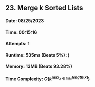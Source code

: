 ## 23. Merge k Sorted Lists

#### Date: 08/25/2023

#### Time: 00:15:16

#### Attempts: 1

#### Runtime: 535ms (Beats 5%) :(

#### Memory: 13MB (Beats 93.28%)

#### Time Complexity: $O(k^{\max_{x \in lists} length(x)})$